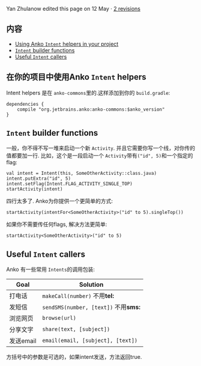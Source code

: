 

Yan Zhulanow edited this page on 12 May · [2 revisions](https://github.com/Kotlin/anko/wiki/Anko-Commons-%E2%80%93-Intents/_history)

## 内容

- [Using Anko `Intent` helpers in your project](https://github.com/Kotlin/anko/wiki/Anko-Commons-%E2%80%93-Intents#using-anko-intent-helpers-in-your-project)
- [`Intent` builder functions](https://github.com/Kotlin/anko/wiki/Anko-Commons-%E2%80%93-Intents#intent-builder-functions)
- [Useful `Intent` callers](https://github.com/Kotlin/anko/wiki/Anko-Commons-%E2%80%93-Intents#useful-intent-callers)

## 在你的项目中使用Anko `Intent` helpers

Intent helpers 是在 `anko-commons`里的.这样添加到你的 `build.gradle`:

```
dependencies {
    compile "org.jetbrains.anko:anko-commons:$anko_version"
}
```

## `Intent` builder functions

一般，你不得不写一堆来启动一个新 `Activity`. 并且它需要你写一个线，对你传的值都要加一行. 比如，这个是一段启动一个 `Activity`带有`("id", 5)`和一个指定的flag:

```
val intent = Intent(this, SomeOtherActivity::class.java)
intent.putExtra("id", 5)
intent.setFlag(Intent.FLAG_ACTIVITY_SINGLE_TOP)
startActivity(intent)
```

四行太多了. Anko为你提供一个更简单的方式:

```
startActivity(intentFor<SomeOtherActivity>("id" to 5).singleTop())
```

如果你不需要传任何flags, 解决方法更简单:

```
startActivity<SomeOtherActivity>("id" to 5)
```

## Useful `Intent` callers

Anko 有一些常用 `Intents`的调用包装:

| Goal    | Solution                             |
| ------- | ------------------------------------ |
| 打电话     | `makeCall(number)` 不用**tel:**        |
| 发短信     | `sendSMS(number, [text])` 不用**sms:** |
| 浏览网页    | `browse(url)`                        |
| 分享文字    | `share(text, [subject])`             |
| 发送email | `email(email, [subject], [text])`    |

方括号中的参数是可选的，如果intent发送，方法返回true.
